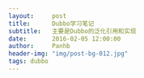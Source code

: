 ```yaml
---
layout:     post
title:      Dubbo学习笔记
subtitle:   主要是Dubbo的泛化引用和实现
date:       2016-02-05 12:00:00
author:     Panhb
header-img: "img/post-bg-012.jpg"
tags: dubbo
---
```


